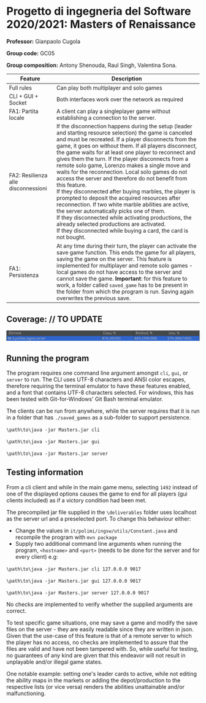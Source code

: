 # Progetto di ingegneria del Software 2020/2021: Masters of Renaissance

**Professor:** Gianpaolo Cugola

**Group code:** GC05

**Group composition:** Antony Shenouda, Raul Singh, Valentina Sona.


| Feature                             | Description                                                  |
| ----------------------------------- | ------------------------------------------------------------ |
| Full rules                          | Can play both multiplayer and solo games                     |
| CLI + GUI + Socket                  | Both interfaces work over the network as required            |
| FA1: Partita locale                 | A client can play a singleplayer game without establishing a connection to the server. |
| FA2: Resilienza alle disconnessioni | If the disconnection happens during the setup (leader and starting resource selection) the game is canceled and must be recreated. If a player disconnects from the game, it goes on without them. If all players disconnect, the game waits for at least one player to reconnect and gives them the turn. If the player disconnects from a remote solo game, Lorenzo makes a single move and waits for the reconnection. Local solo games do not access the server and therefore do not benefit from this feature.<br />If they disconnected after buying marbles, the player is prompted to deposit the acquired resources after reconnection. If two white marble abilities are active, the server automatically picks one of them.<br />If they disconnected while activating productions, the already selected productions are activated.<br />If they disconnected while buying a card, the card is not bought. |
| FA1: Persistenza                    | At any time during their turn, the player can activate the save game function. This ends the game for all players, saving the game on the server. This feature is implemented for multiplayer and remote solo games - local games do not have access to the server and cannot save the game. **Important**: for this feature to work, a folder called `saved_game` has to be present in the folder from which the program is run. Saving again overwrites the previous save. |


## Coverage: // TO UPDATE
![](/Coverage.png?raw=true)

## Running the program

The program requires one command line argument amongst `cli`, `gui`, or `server` to run.
The CLI uses UTF-8 characters and ANSI color escapes, therefore requiring the terminal emulator to have these features enabled, and a font that contains UTF-8 characters selected.
For windows, this has been tested with Git-for-Windows' Git Bash terminal emulator.

The clients can be run from anywhere, while the server requires that it is run in a folder that has `./saved_games` as a sub-folder to support persistence.


`\path\to\java -jar Masters.jar cli`

`\path\to\java -jar Masters.jar gui`

`\path\to\java -jar Masters.jar server`

## Testing information
From a cli client and while in the main game menu, selecting `1492` instead of one of the displayed options causes the game to end for all players (gui clients included) as if a victory condition had been met.  

The precompiled jar file supplied in the `\deliverables` folder uses localhost as the server url and a preselected port. To change this behaviour either:
+ Change the values in `it/polimi/ingsw/utils/Constant.java` and recompile the program with `mvn package`
+ Supply two additional command line arguments when running the program, `<hostname>` and `<port>` (needs to be done for the server and for every client) e.g: 

`\path\to\java -jar Masters.jar cli 127.0.0.0 9017`

`\path\to\java -jar Masters.jar gui 127.0.0.0 9017`

`\path\to\java -jar Masters.jar server 127.0.0.0 9017`

No checks are implemented to verify whether the supplied arguments are correct.


To test specific game situations, one may save a game and modify the save files on the server - they are easily readable since they are written in json. 
Given that the use-case of this feature is that of a remote server to which the player has no access, no checks are implemented to assure that the files are valid and have not been tampered with. 
So, while useful for testing, no guarantees of any kind are given that this endeavor will not result in unplayable and/or illegal game states.

One notable example: setting one's leader cards to active, while not editing the ability maps in the markets or adding the depot/production to the respective lists (or vice versa) renders the abilities unattainable and/or malfunctioning. 

